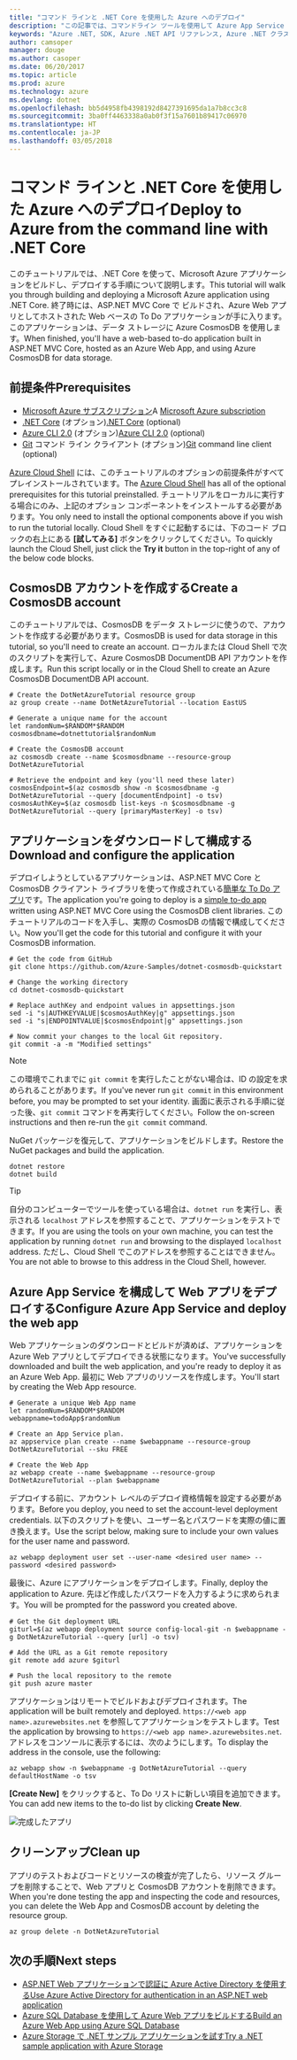 ```yaml
---
title: "コマンド ラインと .NET Core を使用した Azure へのデプロイ"
description: "この記事では、コマンドライン ツールを使用して Azure App Service に ASP.NET Core アプリケーションをデプロイする方法について説明します。"
keywords: "Azure .NET, SDK, Azure .NET API リファレンス, Azure .NET クラス ライブラリ"
author: camsoper
manager: douge
ms.author: casoper
ms.date: 06/20/2017
ms.topic: article
ms.prod: azure
ms.technology: azure
ms.devlang: dotnet
ms.openlocfilehash: bb5d4958fb4398192d8427391695da1a7b8cc3c8
ms.sourcegitcommit: 3ba0ff4463338a0ab0f3f15a7601b89417c06970
ms.translationtype: HT
ms.contentlocale: ja-JP
ms.lasthandoff: 03/05/2018
---
```

# <a name="deploy-to-azure-from-the-command-line-with-net-core"></a><span data-ttu-id="a4a42-104">コマンド ラインと .NET Core を使用した Azure へのデプロイ</span><span class="sxs-lookup"><span data-stu-id="a4a42-104">Deploy to Azure from the command line with .NET Core</span></span>

<span data-ttu-id="a4a42-105">このチュートリアルでは、.NET Core を使って、Microsoft Azure アプリケーションをビルドし、デプロイする手順について説明します。</span><span class="sxs-lookup"><span data-stu-id="a4a42-105">This tutorial will walk you through building and deploying a Microsoft Azure application using .NET Core.</span></span>  <span data-ttu-id="a4a42-106">終了時には、ASP.NET MVC Core で ビルドされ、Azure Web アプリとしてホストされた Web ベースの To Do アプリケーションが手に入ります。このアプリケーションは、データ ストレージに Azure CosmosDB を使用します。</span><span class="sxs-lookup"><span data-stu-id="a4a42-106">When finished, you'll have a web-based to-do application built in ASP.NET MVC Core, hosted as an Azure Web App, and using Azure CosmosDB for data storage.</span></span>

## <a name="prerequisites"></a><span data-ttu-id="a4a42-107">前提条件</span><span class="sxs-lookup"><span data-stu-id="a4a42-107">Prerequisites</span></span>

* <span data-ttu-id="a4a42-108">[Microsoft Azure サブスクリプション](https://azure.microsoft.com/free/)</span><span class="sxs-lookup"><span data-stu-id="a4a42-108">A [Microsoft Azure subscription](https://azure.microsoft.com/free/)</span></span>
* <span data-ttu-id="a4a42-109">[.NET Core](https://www.microsoft.com/net/download/core) (オプション)</span><span class="sxs-lookup"><span data-stu-id="a4a42-109">[.NET Core](https://www.microsoft.com/net/download/core) (optional)</span></span>
* <span data-ttu-id="a4a42-110">[Azure CLI 2.0](/cli/azure/install-az-cli2) (オプション)</span><span class="sxs-lookup"><span data-stu-id="a4a42-110">[Azure CLI 2.0](/cli/azure/install-az-cli2) (optional)</span></span>
* <span data-ttu-id="a4a42-111">[Git](https://www.git-scm.com/) コマンド ライン クライアント (オプション)</span><span class="sxs-lookup"><span data-stu-id="a4a42-111">[Git](https://www.git-scm.com/) command line client (optional)</span></span>

<span data-ttu-id="a4a42-112">[Azure Cloud Shell](/azure/cloud-shell/) には、このチュートリアルのオプションの前提条件がすべてプレインストールされています。</span><span class="sxs-lookup"><span data-stu-id="a4a42-112">The [Azure Cloud Shell](/azure/cloud-shell/) has all of the optional prerequisites for this tutorial preinstalled.</span></span>  <span data-ttu-id="a4a42-113">チュートリアルをローカルに実行する場合にのみ、上記のオプション コンポーネントをインストールする必要があります。</span><span class="sxs-lookup"><span data-stu-id="a4a42-113">You only need to install the optional components above if you wish to run the tutorial locally.</span></span>  <span data-ttu-id="a4a42-114">Cloud Shell をすぐに起動するには、下のコード ブロックの右上にある **[試してみる]** ボタンをクリックしてください。</span><span class="sxs-lookup"><span data-stu-id="a4a42-114">To quickly launch the Cloud Shell, just click the **Try it** button in the top-right of any of the below code blocks.</span></span>

## <a name="create-a-cosmosdb-account"></a><span data-ttu-id="a4a42-115">CosmosDB アカウントを作成する</span><span class="sxs-lookup"><span data-stu-id="a4a42-115">Create a CosmosDB account</span></span>

<span data-ttu-id="a4a42-116">このチュートリアルでは、CosmosDB をデータ ストレージに使うので、アカウントを作成する必要があります。</span><span class="sxs-lookup"><span data-stu-id="a4a42-116">CosmosDB is used for data storage in this tutorial, so you'll need to create an account.</span></span>  <span data-ttu-id="a4a42-117">ローカルまたは Cloud Shell で次のスクリプトを実行して、Azure CosmosDB DocumentDB API アカウントを作成します。</span><span class="sxs-lookup"><span data-stu-id="a4a42-117">Run this script locally or in the Cloud Shell to create an Azure CosmosDB DocumentDB API account.</span></span>

```azurecli-interactive
# Create the DotNetAzureTutorial resource group
az group create --name DotNetAzureTutorial --location EastUS

# Generate a unique name for the account
let randomNum=$RANDOM*$RANDOM
cosmosdbname=dotnettutorial$randomNum

# Create the CosmosDB account
az cosmosdb create --name $cosmosdbname --resource-group DotNetAzureTutorial

# Retrieve the endpoint and key (you'll need these later)
cosmosEndpoint=$(az cosmosdb show -n $cosmosdbname -g DotNetAzureTutorial --query [documentEndpoint] -o tsv)
cosmosAuthKey=$(az cosmosdb list-keys -n $cosmosdbname -g DotNetAzureTutorial --query [primaryMasterKey] -o tsv)

```

## <a name="download-and-configure-the-application"></a><span data-ttu-id="a4a42-118">アプリケーションをダウンロードして構成する</span><span class="sxs-lookup"><span data-stu-id="a4a42-118">Download and configure the application</span></span>

<span data-ttu-id="a4a42-119">デプロイしようとしているアプリケーションは、ASP.NET MVC Core と CosmosDB クライアント ライブラリを使って作成されている[簡単な To Do アプリ](https://github.com/Azure-Samples/dotnet-cosmosdb-quickstart/)です。</span><span class="sxs-lookup"><span data-stu-id="a4a42-119">The application you're going to deploy is a [simple to-do app](https://github.com/Azure-Samples/dotnet-cosmosdb-quickstart/) written using ASP.NET MVC Core using the CosmosDB client libraries.</span></span>  <span data-ttu-id="a4a42-120">このチュートリアルのコードを入手し、実際の CosmosDB の情報で構成してください。</span><span class="sxs-lookup"><span data-stu-id="a4a42-120">Now you'll get the code for this tutorial and configure it with your CosmosDB information.</span></span>

```azurecli-interactive
# Get the code from GitHub
git clone https://github.com/Azure-Samples/dotnet-cosmosdb-quickstart

# Change the working directory
cd dotnet-cosmosdb-quickstart

# Replace authKey and endpoint values in appsettings.json
sed -i "s|AUTHKEYVALUE|$cosmosAuthKey|g" appsettings.json
sed -i "s|ENDPOINTVALUE|$cosmosEndpoint|g" appsettings.json

# Now commit your changes to the local Git repository.
git commit -a -m "Modified settings"

```

> [!NOTE]
> <span data-ttu-id="a4a42-121">この環境でこれまでに `git commit` を実行したことがない場合は、ID の設定を求められることがあります。</span><span class="sxs-lookup"><span data-stu-id="a4a42-121">If you've never run `git commit` in this environment before, you may be prompted to set your identity.</span></span> <span data-ttu-id="a4a42-122">画面に表示される手順に従った後、`git commit` コマンドを再実行してください。</span><span class="sxs-lookup"><span data-stu-id="a4a42-122">Follow the on-screen instructions and then re-run the `git commit` command.</span></span>

<span data-ttu-id="a4a42-123">NuGet パッケージを復元して、アプリケーションをビルドします。</span><span class="sxs-lookup"><span data-stu-id="a4a42-123">Restore the NuGet packages and build the application.</span></span>

```azurecli-interactive
dotnet restore
dotnet build
```

> [!TIP]
> <span data-ttu-id="a4a42-124">自分のコンピューターでツールを使っている場合は、`dotnet run` を実行し、表示される `localhost` アドレスを参照することで、アプリケーションをテストできます。</span><span class="sxs-lookup"><span data-stu-id="a4a42-124">If you are using the tools on your own machine, you can test the application by running `dotnet run` and browsing to the displayed `localhost` address.</span></span>  <span data-ttu-id="a4a42-125">ただし、Cloud Shell でこのアドレスを参照することはできません。</span><span class="sxs-lookup"><span data-stu-id="a4a42-125">You are not able to browse to this address in the Cloud Shell, however.</span></span>  

## <a name="configure-azure-app-service-and-deploy-the-web-app"></a><span data-ttu-id="a4a42-126">Azure App Service を構成して Web アプリをデプロイする</span><span class="sxs-lookup"><span data-stu-id="a4a42-126">Configure Azure App Service and deploy the web app</span></span>

<span data-ttu-id="a4a42-127">Web アプリケーションのダウンロードとビルドが済めば、アプリケーションを Azure Web アプリとしてデプロイできる状態になります。</span><span class="sxs-lookup"><span data-stu-id="a4a42-127">You've successfully downloaded and built the web application, and you're ready to deploy it as an Azure Web App.</span></span>  <span data-ttu-id="a4a42-128">最初に Web アプリのリソースを作成します。</span><span class="sxs-lookup"><span data-stu-id="a4a42-128">You'll start by creating the Web App resource.</span></span>

```azurecli-interactive
# Generate a unique Web App name
let randomNum=$RANDOM*$RANDOM
webappname=todoApp$randomNum

# Create an App Service plan.
az appservice plan create --name $webappname --resource-group DotNetAzureTutorial --sku FREE

# Create the Web App
az webapp create --name $webappname --resource-group DotNetAzureTutorial --plan $webappname

```

<span data-ttu-id="a4a42-129">デプロイする前に、アカウント レベルのデプロイ資格情報を設定する必要があります。</span><span class="sxs-lookup"><span data-stu-id="a4a42-129">Before you deploy, you need to set the account-level deployment credentials.</span></span>  <span data-ttu-id="a4a42-130">以下のスクリプトを使い、ユーザー名とパスワードを実際の値に置き換えます。</span><span class="sxs-lookup"><span data-stu-id="a4a42-130">Use the script below, making sure to include your own values for the user name and password.</span></span>

```azurecli-interactive
az webapp deployment user set --user-name <desired user name> --password <desired password>
```

<span data-ttu-id="a4a42-131">最後に、Azure にアプリケーションをデプロイします。</span><span class="sxs-lookup"><span data-stu-id="a4a42-131">Finally, deploy the application to Azure.</span></span>  <span data-ttu-id="a4a42-132">先ほど作成したパスワードを入力するように求められます。</span><span class="sxs-lookup"><span data-stu-id="a4a42-132">You will be prompted for the password you created above.</span></span>

```azurecli-interactive
# Get the Git deployment URL
giturl=$(az webapp deployment source config-local-git -n $webappname -g DotNetAzureTutorial --query [url] -o tsv)

# Add the URL as a Git remote repository
git remote add azure $giturl

# Push the local repository to the remote
git push azure master
```

<span data-ttu-id="a4a42-133">アプリケーションはリモートでビルドおよびデプロイされます。</span><span class="sxs-lookup"><span data-stu-id="a4a42-133">The application will be built remotely and deployed.</span></span>  <span data-ttu-id="a4a42-134">`https://<web app name>.azurewebsites.net` を参照してアプリケーションをテストします。</span><span class="sxs-lookup"><span data-stu-id="a4a42-134">Test the application by browsing to `https://<web app name>.azurewebsites.net`.</span></span>  <span data-ttu-id="a4a42-135">アドレスをコンソールに表示するには、次のようにします。</span><span class="sxs-lookup"><span data-stu-id="a4a42-135">To display the address in the console, use the following:</span></span>

```azurecli-interactive
az webapp show -n $webappname -g DotNetAzureTutorial --query defaultHostName -o tsv
```

<span data-ttu-id="a4a42-136">**[Create New]** をクリックすると、To Do リストに新しい項目を追加できます。</span><span class="sxs-lookup"><span data-stu-id="a4a42-136">You can add new items to the to-do list by clicking **Create New**.</span></span>

![完成したアプリ](./media/dotnet-quickstart/todo.png)

## <a name="clean-up"></a><span data-ttu-id="a4a42-138">クリーンアップ</span><span class="sxs-lookup"><span data-stu-id="a4a42-138">Clean up</span></span>

<span data-ttu-id="a4a42-139">アプリのテストおよびコードとリソースの検査が完了したら、リソース グループを削除することで、Web アプリと CosmosDB アカウントを削除できます。</span><span class="sxs-lookup"><span data-stu-id="a4a42-139">When you're done testing the app and inspecting the code and resources, you can delete the Web App and CosmosDB account by deleting the resource group.</span></span>

```azurecli-interactive
az group delete -n DotNetAzureTutorial
```

## <a name="next-steps"></a><span data-ttu-id="a4a42-140">次の手順</span><span class="sxs-lookup"><span data-stu-id="a4a42-140">Next steps</span></span>

* [<span data-ttu-id="a4a42-141">ASP.NET Web アプリケーションで認証に Azure Active Directory を使用する</span><span class="sxs-lookup"><span data-stu-id="a4a42-141">Use Azure Active Directory for authentication in an ASP.NET web application</span></span>](/azure/active-directory/develop/active-directory-devquickstarts-webapp-dotnet)
* [<span data-ttu-id="a4a42-142">Azure SQL Database を使用して Azure Web アプリをビルドする</span><span class="sxs-lookup"><span data-stu-id="a4a42-142">Build an Azure Web App using Azure SQL Database</span></span>](/azure/app-service-web/web-sites-dotnet-get-started)
* [<span data-ttu-id="a4a42-143">Azure Storage で .NET サンプル アプリケーションを試す</span><span class="sxs-lookup"><span data-stu-id="a4a42-143">Try a .NET sample application with Azure Storage</span></span>](/azure/storage/storage-samples-dotnet)


